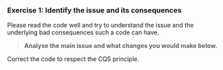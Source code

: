### Exercise 1: Identify the issue and its consequences

Please read the code well and try to understand the issue and the underlying bad consequences such a code can have.

>**Analyse the main issue and what changes you would make below.**

Correct the code to respect the CQS principle.